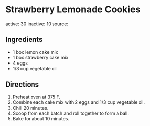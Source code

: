 # Strawberry Lemonade Cookies
active: 30
inactive: 10
source: 
## Ingredients
* 1 box lemon cake mix
* 1 box strawberry cake mix
* 4 eggs
* 1/3 cup vegetable oil
## Directions
1. Preheat oven at 375 F.
2. Combine each cake mix with 2 eggs and 1/3 cup vegetable oil.
3. Chill 20 minutes.
4. Scoop from each batch and roll together to form a ball.
5. Bake for about 10 minutes.
